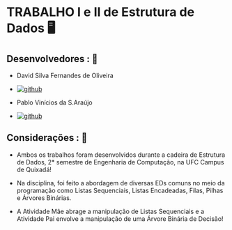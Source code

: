 # TRABALHO I e II de Estrutura de Dados 🖥️

## Desenvolvedores :  👥
- David Silva Fernandes de Oliveira
- [![github](https://img.shields.io/badge/GitHub-100000?style=for-the-badge&logo=github&logoColor=white)](https://github.com/sfoDavid)

- Pablo Vinícios da S.Araújo
- [![github](https://img.shields.io/badge/GitHub-100000?style=for-the-badge&logo=github&logoColor=white)](https://github.com/PabloVini28)
## Considerações : 📝

- Ambos os trabalhos foram desenvolvidos durante a cadeira de Estrutura de Dados, 2* semestre de Engenharia 
  de Computação, na UFC Campus de Quixadá!

- Na disciplina, foi feito a abordagem de diversas EDs comuns no meio da programação como Listas Sequenciais, 
  Listas Encadeadas, Filas, Pilhas e Árvores Binárias.
  
 - A Atividade Mãe abrage a manipulação de Listas Sequenciais e a 
   Atividade Pai envolve a manipulação de uma Árvore Binária de Decisão!  
    
